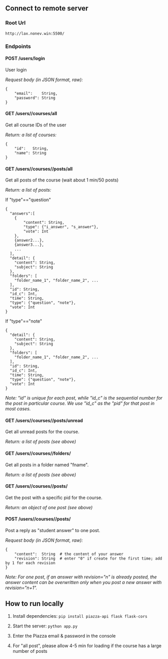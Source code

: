 ## Connect to remote server

### Root Url

    http://lax.nonev.win:5500/

### Endpoints

    
#### **POST** /users/login

User login

*Request body (in JSON format, raw):*

```
{
    "email":    String,
    "password": String
}
```


#### **GET** /users/<email>/courses/all
    
Get all course IDs of the user

*Return: a list of courses:* 

```
{
    "id":   String,
    "name": String
}
```


#### **GET** /users/<email>/courses/<cid>/posts/all

Get all posts of the course (wait about 1 min/50 posts)

*Return: a list of posts:*

If "type"=="question"

```
{
  "answers":[
    {
        "content": String,
        "type": {"i_answer", "s_answer"},
        "vote": Int
    }, 
    {answer2...}, 
    {answer3...},
    ...
  ],
  "detail": {
    "content": String,
    "subject": String
  },
  "folders": [
    "folder_name_1", "folder_name_2", ...
  ],
  "id": String,
  "id_c": Int,
  "time": String,
  "type": {"question", "note"},
  "vote": Int
}
```

If "type"=="note"

```
{
  "detail": {
    "content": String,
    "subject": String
  },
  "folders": [
    "folder_name_1", "folder_name_2", ...
  ],
  "id": String,
  "id_c": Int,
  "time": String,
  "type": {"question", "note"},
  "vote": Int
}
```

*Note: "id" is unique for each post, while "id_c" is the sequential number for the post in particular course.*
*We use "id_c" as the "pid" for that post in most cases.*


#### **GET** /users/<email>/courses/<cid>/posts/unread

Get all unread posts for the course.

*Return: a list of posts (see above)*


#### **GET** /users/<email>/courses/<cid>/folders/<fname>

Get all posts in a folder named "fname".

*Return: a list of posts (see above)*


#### **GET** /users/<email>/courses/<cid>/posts/<pid>

Get the post with a specific pid for the course.

*Return: an object of one post (see above)*

#### **POST** /users/<email>/courses/<cid>/posts/<pid>

Post a reply as "student answer" to one post.

*Request body (in JSON format, raw):*

```
{
    "content":  String  # the content of your answer
    "revision": String  # enter "0" if create for the first time; add by 1 for each revision
}
```

*Note: For one post, if an answer with revision="n" is already posted, the answer content can be overwritten only when you post a new answer with revision="n+1".*


## How to run locally

1. Install dependencies: `pip install piazza-api flask flask-cors`

2. Start the server: `python app.py`

3. Enter the Piazza email & password in the console

4. For "all post", please allow 4-5 min for loading if the course has a large number of posts

